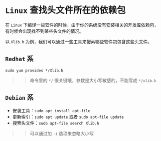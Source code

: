 # `Linux` 查找头文件所在的依赖包

在 `Linux` 下编译一些软件的时候，由于你的系统没有安装相关的开发库依赖包，有时候会出现找不到某些头文件的情况。

以 `Xlib.h` 为例，我们可以通过一些工具来搜索哪些软件包包含这些头文件。

## `Redhat` 系

`sudo yum provides */Xlib.h`

>> 命令里的 `*/` 很关键哦，参数是大小写敏感的，不能写成 `*/xlib.h`

## `Debian` 系

- 安装工具：`sudo apt install apt-file`
- 更新索引：`sudo apt update` 或者 `sudo apt-file update`
- 搜索头文件：`sudo apt-file search Xlib.h`
  
>> 可以通过加 `-i` 选项来忽略大小写